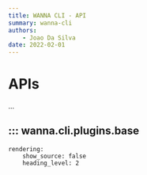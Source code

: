```yaml
---
title: WANNA CLI - API
summary: wanna-cli
authors:
    - Joao Da Silva
date: 2022-02-01
---
```


# APIs
...


## ::: wanna.cli.plugins.base
    rendering:
        show_source: false
        heading_level: 2
